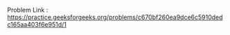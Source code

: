 Problem Link : https://practice.geeksforgeeks.org/problems/c670bf260ea9dce6c5910dedc165aa403f6e951d/1